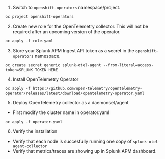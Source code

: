 1. Switch to `openshift-operators` namespace/project.
```
oc project openshift-operators
```

2. Create new role for the OpenTelemetry collector. This will not be required after an upcoming version of the operator.
```
oc apply -f role.yaml
```

3. Store your Splunk APM Ingest API token as a secret in the `openshift-operators` namespace.
```
oc create secret generic splunk-otel-agent --from-literal=access-token=SPLUNK_TOKEN_HERE
```

4. Install OpenTelemetry Operator
```
oc apply -f https://github.com/open-telemetry/opentelemetry-operator/releases/latest/download/opentelemetry-operator.yaml
```

5. Deploy OpenTelemetry collector as a daemonset/agent
* First modify the cluster name in operator.yaml
```
oc apply -f operator.yaml
```

6. Verify the installation
* Verify that each node is succesfully running one copy of ```splunk-otel-agent-collector```
* Verify that metrics/traces are showing up in Splunk APM dashboard.